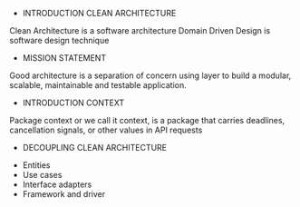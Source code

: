 * INTRODUCTION CLEAN ARCHITECTURE

Clean Architecture is a software architecture Domain Driven Design is software design technique

* MISSION STATEMENT

Good architecture is a separation of concern using layer to build a modular, scalable, maintainable and testable application.

* INTRODUCTION CONTEXT

Package context or we call it context, is a package that carries deadlines, cancellation signals, or other values in API requests

* DECOUPLING CLEAN ARCHITECTURE

- Entities
- Use cases
- Interface adapters
- Framework and driver